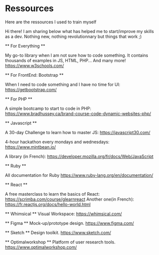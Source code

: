 # Ressources
Here are the ressources I used to train myself

Hi there!
I am sharing below what has helped me to start/improve my skills as a dev.
Nothing new, nothing revolutionnary but things that work ;)

** For Everything **

My go-to library when I am not sure how to code something. It contains thousands of examples in JS, HTML, PHP... And many more!
https://www.w3schools.com/


** For FrontEnd: Bootstrap **

When I need to code something and I have no time for UI:
https://getbootstrap.com/


** For PHP **

A simple bootcamp to start to code in PHP:
https://www.bradhussey.ca/brand-course-code-dynamic-websites-php/

** Javascript **

A 30-day Challenge to learn how to master JS: 
https://javascript30.com/

4-hour hackathon every mondays and wednesdays: 
https://www.mintbean.io/

A library (in French): 
https://developer.mozilla.org/fr/docs/Web/JavaScript

** Ruby **

All documentation for Ruby
https://www.ruby-lang.org/en/documentation/

** React **

A free masterclass to learn the basics of React: https://scrimba.com/course/glearnreact
Another one(in French): https://fr.reactjs.org/docs/hello-world.html


** Whimsical **
Visual Workspace: https://whimsical.com/

** Figma **
Mock-up/prototype design. https://www.figma.com/

** Sketch **
Design toolkit. https://www.sketch.com/

** Optimalworkshop **
Platform of user research tools. https://www.optimalworkshop.com/
